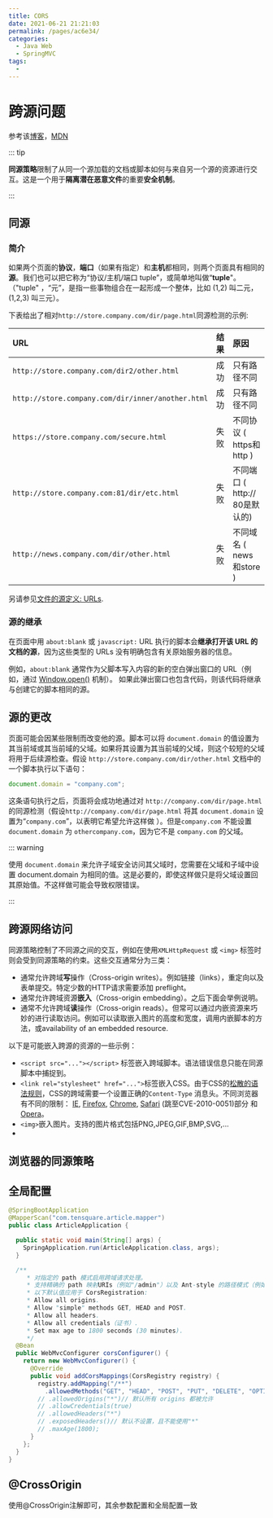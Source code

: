 ```yaml
---
title: CORS
date: 2021-06-21 21:21:03
permalink: /pages/ac6e34/
categories:
  - Java Web
  - SpringMVC
tags:
  - 
---
```

# 跨源问题

参考该[博客](https://segmentfault.com/a/1190000015597029)，[MDN](https://developer.mozilla.org/zh-CN/docs/Web/Security/Same-origin_policy)

::: tip

**同源策略**限制了从同一个源加载的文档或脚本如何与来自另一个源的资源进行交互。这是一个用于**隔离潜在恶意文件**的重要**安全机制**。

:::

## 同源

### 简介

如果两个页面的**协议**，**端口**（如果有指定）和**主机**都相同，则两个页面具有相同的**源**。我们也可以把它称为“协议/主机/端口 tuple”，或简单地叫做“**tuple**"。（"tuple" ，“元”，是指一些事物组合在一起形成一个整体，比如 (1,2) 叫二元，(1,2,3) 叫三元）。

下表给出了相对`http://store.company.com/dir/page.html`同源检测的示例:

| URL                                               | 结果 | 原因                           |
| :------------------------------------------------ | :--- | :----------------------------- |
| `http://store.company.com/dir2/other.html`        | 成功 | 只有路径不同                   |
| `http://store.company.com/dir/inner/another.html` | 成功 | 只有路径不同                   |
| `https://store.company.com/secure.html`           | 失败 | 不同协议 ( https和http )       |
| `http://store.company.com:81/dir/etc.html`        | 失败 | 不同端口 ( http:// 80是默认的) |
| `http://news.company.com/dir/other.html`          | 失败 | 不同域名 ( news和store )       |

另请参见[文件的源定义: URLs](https://developer.mozilla.org/en-US/docs/Same-origin_policy_for_file:_URIs).

### 源的继承

在页面中用 `about:blank` 或 `javascript:` URL 执行的脚本会**继承打开该 URL 的文档的源**，因为这些类型的 URLs 没有明确包含有关原始服务器的信息。

例如，`about:blank` 通常作为父脚本写入内容的新的空白弹出窗口的 URL（例如，通过 [Window.open()](https://developer.mozilla.org/en-US/docs/Web/API/Window/open) 机制）。 如果此弹出窗口也包含代码，则该代码将继承与创建它的脚本相同的源。

## **源**的更改

页面可能会因某些限制而改变他的源。脚本可以将 `document.domain` 的值设置为其当前域或其当前域的父域。如果将其设置为其当前域的父域，则这个较短的父域将用于后续源检查。假设 `http://store.company.com/dir/other.html` 文档中的一个脚本执行以下语句：

```js
document.domain = "company.com";
```

这条语句执行之后，页面将会成功地通过对 `http://company.com/dir/page.html` 的同源检测（假设`http://company.com/dir/page.html` 将其 `document.domain` 设置为“`company.com`”，以表明它希望允许这样做 ）。但是`company.com` 不能设置 `document.domain` 为 `othercompany.com`，因为它不是 `company.com` 的父域。

::: warning

使用 `document.domain` 来允许子域安全访问其父域时，您需要在父域和子域中设置 document.domain 为相同的值。这是必要的，即使这样做只是将父域设置回其原始值。不这样做可能会导致权限错误。

:::

## 跨源网络访问

同源策略控制了不同源之间的交互，例如在使用`XMLHttpRequest` 或 `<img>` 标签时则会受到同源策略的约束。这些交互通常分为三类：

* 通常允许跨域**写**操作（Cross-origin writes）。例如链接（links），重定向以及表单提交。特定少数的HTTP请求需要添加 preflight。
* 通常允许跨域资源**嵌入**（Cross-origin embedding）。之后下面会举例说明。
* 通常不允许跨域**读**操作（Cross-origin reads）。但常可以通过内嵌资源来巧妙的进行读取访问。例如可以读取嵌入图片的高度和宽度，调用内嵌脚本的方法，或availability of an embedded resource.

以下是可能嵌入跨源的资源的一些示例：

- `<script src="..."></script>` 标签嵌入跨域脚本。语法错误信息只能在同源脚本中捕捉到。
- `<link rel="stylesheet" href="...">`标签嵌入CSS。由于CSS的[松散的语法规则](http://scarybeastsecurity.blogspot.dk/2009/12/generic-cross-browser-cross-domain.html)，CSS的跨域需要一个设置正确的`Content-Type` 消息头。不同浏览器有不同的限制： [IE](http://msdn.microsoft.com/zh-CN/library/ie/gg622939(v=vs.85).aspx), [Firefox](http://www.mozilla.org/security/announce/2010/mfsa2010-46.html), [Chrome](http://code.google.com/p/chromium/issues/detail?id=9877), [Safari](http://support.apple.com/kb/HT4070) (跳至CVE-2010-0051)部分 和 [Opera](http://www.opera.com/support/kb/view/943/)。
- `<img>`嵌入图片。支持的图片格式包括PNG,JPEG,GIF,BMP,SVG,...
- ​



## 浏览器的同源策略

## 全局配置

```java
@SpringBootApplication
@MapperScan("com.tensquare.article.mapper")
public class ArticleApplication {

  public static void main(String[] args) {
    SpringApplication.run(ArticleApplication.class, args);
  }

  /**
     * 对指定的 path 模式启用跨域请求处理。
     * 支持精确的 path 映射URIs（例如"/admin"）以及 Ant-style 的路径模式（例如"/admin /**"）。
     * 以下默认值应用于 CorsRegistration:
     * Allow all origins.
     * Allow "simple" methods GET, HEAD and POST.
     * Allow all headers.
     * Allow all credentials（证书）.
     * Set max age to 1800 seconds (30 minutes).
     */
  @Bean
  public WebMvcConfigurer corsConfigurer() {
    return new WebMvcConfigurer() {
      @Override
      public void addCorsMappings(CorsRegistry registry) {
        registry.addMapping("/**")
          .allowedMethods("GET", "HEAD", "POST", "PUT", "DELETE", "OPTIONS");// 可直接设置为"*"
        // .allowedOrigins("*")// 默认所有 origins 都被允许
        // .allowCredentials(true)
        // .allowedHeaders("*")
        // .exposedHeaders()// 默认不设置，且不能使用"*"
        // .maxAge(1800);
      }
    };
  }
}
```

## @CrossOrigin

使用@CrossOrigin注解即可，其余参数配置和全局配置一致